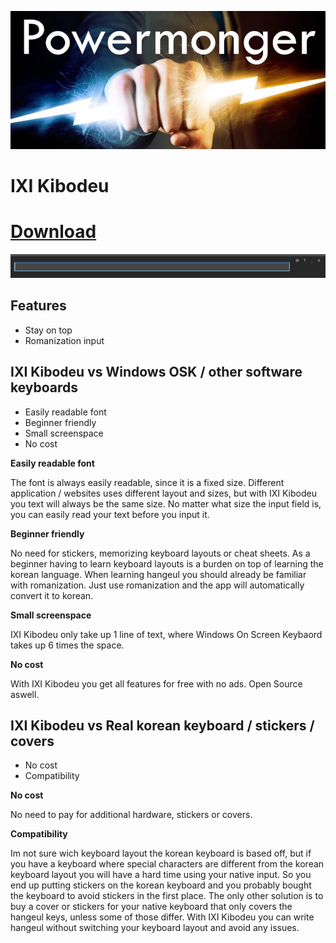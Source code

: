 ![pic1](/power.jpeg)

# IXI Kibodeu

# [Download](https://powermongur.com/kibodeu/install.htm)

![Screenshot1](/Installer/5.png)

## Features

- Stay on top
- Romanization input

## IXI Kibodeu vs Windows OSK / other software keyboards

- Easily readable font
- Beginner friendly
- Small screenspace
- No cost

**Easily readable font**

The font is always easily readable, since it is a fixed size. Different application / websites uses different layout and sizes, but with IXI Kibodeu you text will always be the same size. No matter what size the input field is, you can easily read your text before you input it.

**Beginner friendly**

No need for stickers, memorizing keyboard layouts or cheat sheets. As a beginner having to learn keyboard layouts is a burden on top of learning the korean language. When learning hangeul you should already be familiar with romanization. Just use romanization and the app will automatically convert it to korean.

**Small screenspace**

IXI Kibodeu only take up 1 line of text, where Windows On Screen Keybaord takes up 6 times the space.

**No cost**

With IXI Kibodeu you get all features for free with no ads. Open Source aswell.

## IXI Kibodeu vs Real korean keyboard / stickers / covers

- No cost
- Compatibility

**No cost**

No need to pay for additional hardware, stickers or covers.

**Compatibility**

Im not sure wich keyboard layout the korean keyboard is based off, but if you have a keyboard where special characters are different from the korean keyboard layout you will have a hard time using your native input. So you end up putting stickers on the korean keyboard and you probably bought the keyboard to avoid stickers in the first place. The only other solution is to buy a cover or stickers for your native keyboard that only covers the hangeul keys, unless some of those differ. With IXI Kibodeu you can write hangeul without switching your keyboard layout and avoid any issues.
